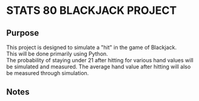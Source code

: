 # STATS 80 BLACKJACK PROJECT

## Purpose

This project is designed to simulate a "hit" in the game of Blackjack.  
This will be done primarily using Python.  
The probability of staying under 21 after hitting for various hand values will be simulated and measured. The average hand value after hitting will also be measured through simulation.  

## Notes